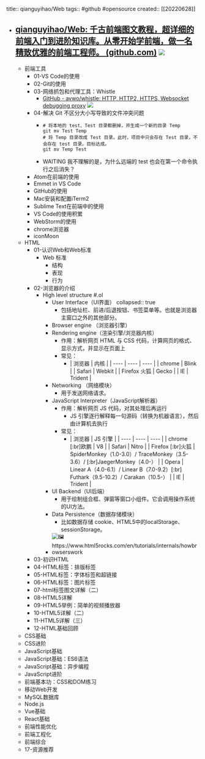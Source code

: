 title:: qianguyihao/Web
tags:: #github #opensource
created:: [[20220628]]

- ## [qianguyihao/Web: 千古前端图文教程，超详细的前端入门到进阶知识库。从零开始学前端，做一名精致优雅的前端工程师。 (github.com)](https://github.com/qianguyihao/Web) ![](https://img.shields.io/github/stars/qianguyihao/Web)
  - 前端工具
    - 01-VS Code的使用
    - 02-Git的使用
    - 03-网络抓包和代理工具：Whistle
      - [GitHub - avwo/whistle: HTTP, HTTP2, HTTPS, Websocket debugging proxy](https://github.com/avwo/whistle) ![](https://img.shields.io/github/stars/avwo/whistle)
    - 04-解决 Git 不区分大小写导致的文件冲突问题
      - ```shell
        # 将本地的 test、Test 目录都删掉，并生成一个新的目录 Temp
        git mv Test Temp
        # 将 Temp 目录改成 Test 目录。此时，项目中只会存在 Test 目录，不会存在 test 目录。目标达成。
        git mv Temp Test
        ```
      - WAITING 我不理解的是，为什么远端的 test 也会在第一个命令执行之后消失？
    - Atom在前端的使用
    - Emmet in VS Code
    - GitHub的使用
    - Mac安装和配置iTerm2
    - Sublime Text在前端中的使用
    - VS Code的使用积累
    - WebStorm的使用
    - chrome浏览器
    - iconMoon
  - HTML
    - 01-认识Web和Web标准
      - Web 标准
        - 结构
        - 表现
        - 行为
    - 02-浏览器的介绍
      - High level structure #.ol
        - User Interface（UI界面）
          collapsed:: true
          - 包括地址栏、前进/后退按钮、书签菜单等。也就是浏览器主窗口之外的其他部分。
        - Browser engine （浏览器引擎）
        - Rendering engine（渲染引擎/浏览器内核）
          - 作用：解析网页 HTML 与 CSS 代码，计算网页的格式、显示方式，并显示在页面上
          - 常见：
            - | 浏览器 | 内核 |
              | ---- | ---- | ---- |
              | chrome | Blink |
              | Safari | Webkit |
              | Firefox 火狐 | Gecko |
              | IE | Trident |
        - Networking （网络模块）
          - 用于发送网络请求。
        - JavaScript Interpreter（JavaScript解析器）
          - 作用：解析网页 JS 代码，对其处理后再运行
            - JS 引擎逐行解释每一句源码（转换为机器语言），然后由计算机去执行
          - 常见：
            - | 浏览器 | JS 引擎 |
              | ---- | ---- | ---- |
              | chrome [:br]欧鹏 | V8 |
              | Safari | Nitro |
              | Firefox [:br]火狐 | SpiderMonkey（1.0-3.0）/ TraceMonkey（3.5-3.6）/ [:br]JaegerMonkey（4.0-） |
              | Opera | Linear A（4.0-6.1）/ Linear B（7.0-9.2）[:br] Futhark（9.5-10.2）/ Carakan（10.5-） |
              | IE | Trident |
        - UI Backend（UI后端）
          - 用于绘制组合框、弹窗等窗口小组件。它会调用操作系统的UI方法。
        - Data Persistence（数据存储模块）
          - 比如数据存储 cookie、HTML5中的localStorage、sessionStorage。
        - ![🖼 https://www.html5rocks.com/en/tutorials/internals/howbrowserswork ](../assets/2023/PgPX6ZMyKSwF6kB8zIhB.webp)
    - 03-初识HTML
    - 04-HTML标签：排版标签
    - 05-HTML标签：字体标签和超链接
    - 06-HTML标签：图片标签
    - 07-html标签图文详解（二）
    - 08-HTML5详解
    - 09-HTML5举例：简单的视频播放器
    - 10-HTML5详解（二）
    - 11-HTML5详解（三）
    - 12-HTML基础回顾
  - CSS基础
  - CSS进阶
  - JavaScript基础
  - JavaScript基础：ES6语法
  - JavaScript基础：异步编程
  - JavaScript进阶
  - 前端基本功：CSS和DOM练习
  - 移动Web开发
  - MySQL数据库
  - Node.js
  - Vue基础
  - React基础
  - 前端性能优化
  - 前端工程化
  - 前端综合
  - 17-资源推荐
